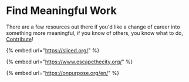 # Find Meaningful Work

There are a few resources out there if you'd like a change of career into something more meaningful, if you know of others, you know what to do, [Contribute](../contribute.md)!

{% embed url="https://sliced.org/" %}

{% embed url="https://www.escapethecity.org/" %}

{% embed url="https://onpurpose.org/en/" %}

